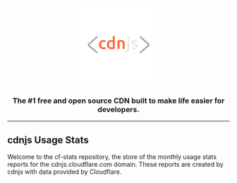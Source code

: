 <h1 align="center">
    <a href="https://cdnjs.com"><img src="https://raw.githubusercontent.com/cdnjs/brand/master/logo/standard/light-512.png" width="175px" alt="< cdnjs >"></a>
</h1>
 
<h3 align="center">The #1 free and open source CDN built to make life easier for developers.</h3>

---

## cdnjs Usage Stats
Welcome to the cf-stats repository, the store of the monthly usage stats reports for the cdnjs.cloudflare.com domain.
These reports are created by cdnjs with data provided by Cloudflare.
